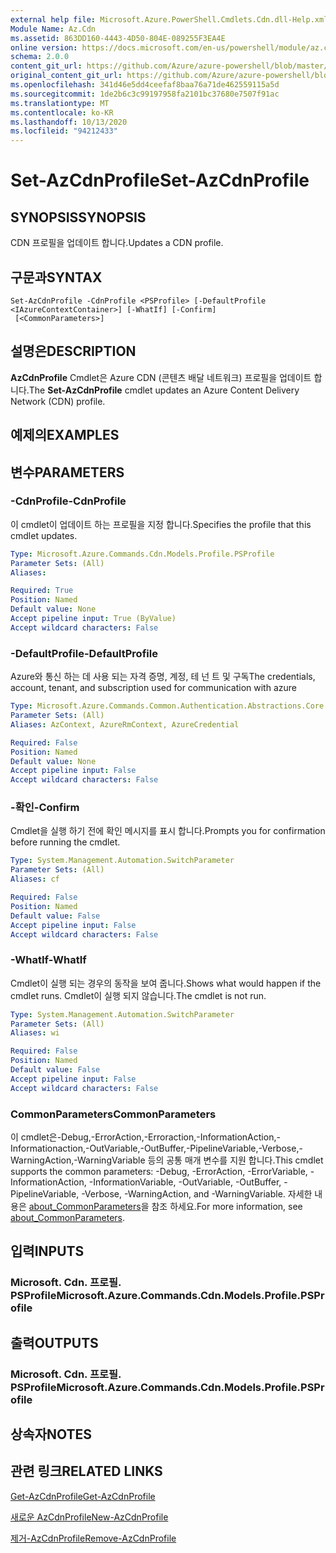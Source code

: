 ```yaml
---
external help file: Microsoft.Azure.PowerShell.Cmdlets.Cdn.dll-Help.xml
Module Name: Az.Cdn
ms.assetid: 863DD160-4443-4D50-804E-089255F3EA4E
online version: https://docs.microsoft.com/en-us/powershell/module/az.cdn/set-azcdnprofile
schema: 2.0.0
content_git_url: https://github.com/Azure/azure-powershell/blob/master/src/Cdn/Cdn/help/Set-AzCdnProfile.md
original_content_git_url: https://github.com/Azure/azure-powershell/blob/master/src/Cdn/Cdn/help/Set-AzCdnProfile.md
ms.openlocfilehash: 341d46e5dd4ceefaf8baa76a71de462559115a5d
ms.sourcegitcommit: 1de2b6c3c99197958fa2101bc37680e7507f91ac
ms.translationtype: MT
ms.contentlocale: ko-KR
ms.lasthandoff: 10/13/2020
ms.locfileid: "94212433"
---
```

# <span data-ttu-id="cccdd-101">Set-AzCdnProfile</span><span class="sxs-lookup"><span data-stu-id="cccdd-101">Set-AzCdnProfile</span></span>

## <span data-ttu-id="cccdd-102">SYNOPSIS</span><span class="sxs-lookup"><span data-stu-id="cccdd-102">SYNOPSIS</span></span>
<span data-ttu-id="cccdd-103">CDN 프로필을 업데이트 합니다.</span><span class="sxs-lookup"><span data-stu-id="cccdd-103">Updates a CDN profile.</span></span>

## <span data-ttu-id="cccdd-104">구문과</span><span class="sxs-lookup"><span data-stu-id="cccdd-104">SYNTAX</span></span>

```
Set-AzCdnProfile -CdnProfile <PSProfile> [-DefaultProfile <IAzureContextContainer>] [-WhatIf] [-Confirm]
 [<CommonParameters>]
```

## <span data-ttu-id="cccdd-105">설명은</span><span class="sxs-lookup"><span data-stu-id="cccdd-105">DESCRIPTION</span></span>
<span data-ttu-id="cccdd-106">**AzCdnProfile** Cmdlet은 Azure CDN (콘텐츠 배달 네트워크) 프로필을 업데이트 합니다.</span><span class="sxs-lookup"><span data-stu-id="cccdd-106">The **Set-AzCdnProfile** cmdlet updates an Azure Content Delivery Network (CDN) profile.</span></span>

## <span data-ttu-id="cccdd-107">예제의</span><span class="sxs-lookup"><span data-stu-id="cccdd-107">EXAMPLES</span></span>

## <span data-ttu-id="cccdd-108">변수</span><span class="sxs-lookup"><span data-stu-id="cccdd-108">PARAMETERS</span></span>

### <span data-ttu-id="cccdd-109">-CdnProfile</span><span class="sxs-lookup"><span data-stu-id="cccdd-109">-CdnProfile</span></span>
<span data-ttu-id="cccdd-110">이 cmdlet이 업데이트 하는 프로필을 지정 합니다.</span><span class="sxs-lookup"><span data-stu-id="cccdd-110">Specifies the profile that this cmdlet updates.</span></span>

```yaml
Type: Microsoft.Azure.Commands.Cdn.Models.Profile.PSProfile
Parameter Sets: (All)
Aliases:

Required: True
Position: Named
Default value: None
Accept pipeline input: True (ByValue)
Accept wildcard characters: False
```

### <span data-ttu-id="cccdd-111">-DefaultProfile</span><span class="sxs-lookup"><span data-stu-id="cccdd-111">-DefaultProfile</span></span>
<span data-ttu-id="cccdd-112">Azure와 통신 하는 데 사용 되는 자격 증명, 계정, 테 넌 트 및 구독</span><span class="sxs-lookup"><span data-stu-id="cccdd-112">The credentials, account, tenant, and subscription used for communication with azure</span></span>

```yaml
Type: Microsoft.Azure.Commands.Common.Authentication.Abstractions.Core.IAzureContextContainer
Parameter Sets: (All)
Aliases: AzContext, AzureRmContext, AzureCredential

Required: False
Position: Named
Default value: None
Accept pipeline input: False
Accept wildcard characters: False
```

### <span data-ttu-id="cccdd-113">-확인</span><span class="sxs-lookup"><span data-stu-id="cccdd-113">-Confirm</span></span>
<span data-ttu-id="cccdd-114">Cmdlet을 실행 하기 전에 확인 메시지를 표시 합니다.</span><span class="sxs-lookup"><span data-stu-id="cccdd-114">Prompts you for confirmation before running the cmdlet.</span></span>

```yaml
Type: System.Management.Automation.SwitchParameter
Parameter Sets: (All)
Aliases: cf

Required: False
Position: Named
Default value: False
Accept pipeline input: False
Accept wildcard characters: False
```

### <span data-ttu-id="cccdd-115">-WhatIf</span><span class="sxs-lookup"><span data-stu-id="cccdd-115">-WhatIf</span></span>
<span data-ttu-id="cccdd-116">Cmdlet이 실행 되는 경우의 동작을 보여 줍니다.</span><span class="sxs-lookup"><span data-stu-id="cccdd-116">Shows what would happen if the cmdlet runs.</span></span>
<span data-ttu-id="cccdd-117">Cmdlet이 실행 되지 않습니다.</span><span class="sxs-lookup"><span data-stu-id="cccdd-117">The cmdlet is not run.</span></span>

```yaml
Type: System.Management.Automation.SwitchParameter
Parameter Sets: (All)
Aliases: wi

Required: False
Position: Named
Default value: False
Accept pipeline input: False
Accept wildcard characters: False
```

### <span data-ttu-id="cccdd-118">CommonParameters</span><span class="sxs-lookup"><span data-stu-id="cccdd-118">CommonParameters</span></span>
<span data-ttu-id="cccdd-119">이 cmdlet은-Debug,-ErrorAction,-Erroraction,-InformationAction,-Informationaction,-OutVariable,-OutBuffer,-PipelineVariable,-Verbose,-WarningAction,-WarningVariable 등의 공통 매개 변수를 지원 합니다.</span><span class="sxs-lookup"><span data-stu-id="cccdd-119">This cmdlet supports the common parameters: -Debug, -ErrorAction, -ErrorVariable, -InformationAction, -InformationVariable, -OutVariable, -OutBuffer, -PipelineVariable, -Verbose, -WarningAction, and -WarningVariable.</span></span> <span data-ttu-id="cccdd-120">자세한 내용은 [about_CommonParameters](http://go.microsoft.com/fwlink/?LinkID=113216)을 참조 하세요.</span><span class="sxs-lookup"><span data-stu-id="cccdd-120">For more information, see [about_CommonParameters](http://go.microsoft.com/fwlink/?LinkID=113216).</span></span>

## <span data-ttu-id="cccdd-121">입력</span><span class="sxs-lookup"><span data-stu-id="cccdd-121">INPUTS</span></span>

### <span data-ttu-id="cccdd-122">Microsoft. Cdn. 프로필. PSProfile</span><span class="sxs-lookup"><span data-stu-id="cccdd-122">Microsoft.Azure.Commands.Cdn.Models.Profile.PSProfile</span></span>

## <span data-ttu-id="cccdd-123">출력</span><span class="sxs-lookup"><span data-stu-id="cccdd-123">OUTPUTS</span></span>

### <span data-ttu-id="cccdd-124">Microsoft. Cdn. 프로필. PSProfile</span><span class="sxs-lookup"><span data-stu-id="cccdd-124">Microsoft.Azure.Commands.Cdn.Models.Profile.PSProfile</span></span>

## <span data-ttu-id="cccdd-125">상속자</span><span class="sxs-lookup"><span data-stu-id="cccdd-125">NOTES</span></span>

## <span data-ttu-id="cccdd-126">관련 링크</span><span class="sxs-lookup"><span data-stu-id="cccdd-126">RELATED LINKS</span></span>

[<span data-ttu-id="cccdd-127">Get-AzCdnProfile</span><span class="sxs-lookup"><span data-stu-id="cccdd-127">Get-AzCdnProfile</span></span>](./Get-AzCdnProfile.md)

[<span data-ttu-id="cccdd-128">새로운 AzCdnProfile</span><span class="sxs-lookup"><span data-stu-id="cccdd-128">New-AzCdnProfile</span></span>](./New-AzCdnProfile.md)

[<span data-ttu-id="cccdd-129">제거-AzCdnProfile</span><span class="sxs-lookup"><span data-stu-id="cccdd-129">Remove-AzCdnProfile</span></span>](./Remove-AzCdnProfile.md)


